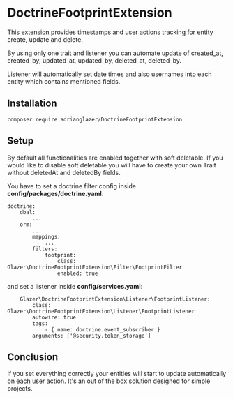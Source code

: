  DoctrineFootprintExtension
 ==========================
This extension provides timestamps and user actions tracking for entity create, update and delete.

By using only one trait and listener you can automate update of created_at, created_by, updated_at, updated_by, deleted_at, deleted_by.

Listener will automatically set date times and also usernames into each entity which contains mentioned fields.

Installation
------------
```composer require adrianglazer/DoctrineFootprintExtension```

Setup
------
By default all functionalities are enabled together with soft deletable. If you would like to disable soft deletable you will have to create your own Trait without deletedAt and deletedBy fields.

You have to set a doctrine filter config inside **config/packages/doctrine.yaml**:

```$xslt
doctrine:
    dbal:
        ...
    orm:
        ...
        mappings:
            ...
        filters:
            footprint:
                class: Glazer\DoctrineFootprintExtension\Filter\FootprintFilter
                enabled: true
```

and set a listener inside **config/services.yaml**:

```$xslt
    Glazer\DoctrineFootprintExtension\Listener\FootprintListener:
        class: Glazer\DoctrineFootprintExtension\Listener\FootprintListener
        autowire: true
        tags:
            - { name: doctrine.event_subscriber }
        arguments: ['@security.token_storage']
```

Conclusion
------------
If you set everything correctly your entities will start to update automatically on each user action. It's an out of the box solution designed for simple projects.